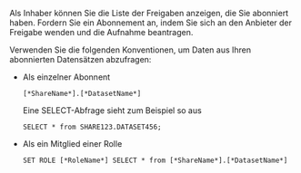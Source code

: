 Als Inhaber können Sie die Liste der Freigaben anzeigen, die Sie abonniert haben. Fordern Sie ein Abonnement an, indem Sie sich an den Anbieter der Freigabe wenden und die Aufnahme beantragen.

Verwenden Sie die folgenden Konventionen, um Daten aus Ihren abonnierten Datensätzen abzufragen:

-   Als einzelner Abonnent

        [*ShareName*].[*DatasetName*]

    Eine SELECT-Abfrage sieht zum Beispiel so aus

        SELECT * from SHARE123.DATASET456;

-   Als ein Mitglied einer Rolle

        SET ROLE [*RoleName*] SELECT * from [*ShareName*].[*DatasetName*]
